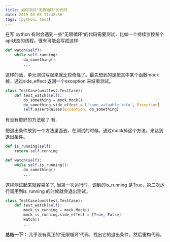 ```yaml
---
title: 如何测试"无限循环"的代码
date: 2019-03-05 17:42:50
tags: [python, test]
---
```



在写 python 有时会遇到一些”无限循环“的代码需要测试，比如一个持续监控某个api状态的线程。很有可能会写成这样:
```python
def watch(self):
    while self.running:
        do_something()
        ...
```

这样的话，单元测试写起来就比较奇怪了。最先想到的是把其中某个函数mock掉，通过side_effect 返回一个exception 来结束测试。
```python
class TestCase(unittest.TestCase):
    def test_watch(self):
        do_something = mock.Mock()
        do_something.side_effect = ['some_valuable_info', Exception]
        self.assertRaises(Exception, do_something)
```

有没有更好的方法呢？
有.

把退出条件放到一个方法里面去，在测试的时候，通过mock掉这个方法，来达到退出条件。

```python
def is_running(self):
    return self.running

def watch(self):
    while self.is_running():
        do_something()
        ...
```

这样测试起来就容易多了, 当第一次运行时，调到的is_running 是True，第二次运行调用到is_running 的时候就会退出测试。

```python
class TestCase(unittest.TestCase):
    def test_watch(self):
        mock_is_running = mock.Mock()
        mock_is_running.side_effect = [True, False]
        watch()
        ...
```

**总结一下：**
几乎没有真正的‘无限循环’代码，找出它的退出条件，然后重构代码。